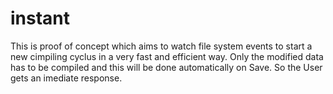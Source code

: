 # instant

This is proof of concept which aims to watch file system events to
start a new cimpiling cyclus in a very fast and efficient way.
Only the modified data has to be compiled and this will be done
automatically on Save. So the User gets an imediate response.